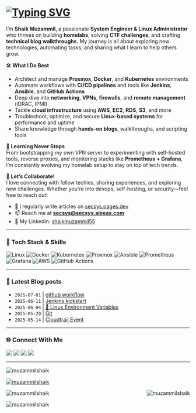 # [![Typing SVG](https://readme-typing-svg.herokuapp.com?font=Fira+Code&size=30&duration=4000&pause=1000&width=520&lines=Hi+there%2C+I+am+Muzammil+%F0%9F%91%8B)](https://git.io/typing-svg)

I’m **Shaik Muzammil**, a passionate **System Engineer & Linux Administrator** who thrives on building **homelabs**, solving **CTF challenges**, and crafting **technical blog walkthroughs**. My journey is all about exploring new technologies, automating tasks, and sharing what I learn to help others grow.

🛠️ **What I Do Best**  
- Architect and manage **Proxmox**, **Docker**, and **Kubernetes** environments  
- Automate workflows with **CI/CD pipelines** and tools like **Jenkins**, **Ansible**, and **GitHub Actions**  
- Deep dive into **networking**, **VPNs**, **firewalls**, and **remote management** (iDRAC, IPMI)  
- Tackle **cloud infrastructure** using **AWS**, **EC2**, **RDS**, **S3**, and more  
- Troubleshoot, optimize, and secure **Linux-based systems** for performance and uptime  
- Share knowledge through **hands-on blogs**, walkthroughs, and scripting tools

🧠 **Learning Never Stops**  
From bootstrapping my own VPN server to experimenting with self-hosted tools, reverse proxies, and monitoring stacks like **Prometheus + Grafana**, I’m constantly evolving my homelab setup to stay on top of tech trends.

📢 **Let’s Collaborate!**  
I love connecting with fellow techies, sharing experiences, and exploring new challenges. Whether you're into devops, self-hosting, or security—feel free to reach out!

- 📝 I regularly write articles on <a href="https://secsys.pages.dev" target="_blank">secsys.pages.dev</a>  
- 📫 Reach me at **secsys@secsys.aleeas.com**  
- 🔗 My LinkedIn: <a href="https://www.linkedin.com/in/shaikmuzammil55/" target="_blank">shaikmuzammil55</a>

---

### 🧰 Tech Stack & Skills

![Linux](https://img.shields.io/badge/-Linux-333?logo=linux&logoColor=white)
![Docker](https://img.shields.io/badge/-Docker-2496ED?logo=docker&logoColor=white)
![Kubernetes](https://img.shields.io/badge/-K8s-326ce5?logo=kubernetes&logoColor=white)
![Proxmox](https://img.shields.io/badge/-Proxmox-E57000?logo=proxmox&logoColor=white)
![Ansible](https://img.shields.io/badge/-Ansible-000000?logo=ansible&logoColor=white)
![Prometheus](https://img.shields.io/badge/-Prometheus-E6522C?logo=prometheus&logoColor=white)
![Grafana](https://img.shields.io/badge/-Grafana-F46800?logo=grafana&logoColor=white)
![AWS](https://img.shields.io/badge/-AWS-232f3e?logo=amazon-aws&logoColor=white)
![GitHub Actions](https://img.shields.io/badge/-GitHub%20Actions-2088FF?logo=github-actions&logoColor=white)

---


### 📝 Latest Blog posts
<!-- BLOG-POST-LIST:START -->
- `2025-07-01` | [github workflow](https://secsys.pages.dev/posts/github-wotkflow/)  
- `2025-06-11` | [Jenkins kickstart](https://secsys.pages.dev/posts/jenkinskickstart/)  
- `2025-06-04` | [🐧 Linux Environment Variables](https://secsys.pages.dev/posts/linux-environment/)  
- `2025-05-29` | [Git](https://secsys.pages.dev/posts/git-cheat/)  
- `2025-05-14` | [Cloudtrail Event](https://secsys.pages.dev/posts/aws-cloudtrail/)  

<!-- BLOG-POST-LIST:END -->

---

### 🌐 Connect With Me

<p>
  <a href="mailto:secsys@secsys.aleeas.com"><img src="https://img.shields.io/badge/Email-%23ea4335.svg?&style=for-the-badge&logo=gmail&logoColor=white" /></a>
  <a href="https://www.linkedin.com/in/shaikmuzammil55"><img src="https://img.shields.io/badge/LinkedIn-%230077B5.svg?&style=for-the-badge&logo=linkedin&logoColor=white" /></a>
  <a href="https://secsys.pages.dev"><img src="https://img.shields.io/badge/Website-%23ff5722.svg?&style=for-the-badge&logo=firefox-browser&logoColor=white" /></a>
  <a href="https://secsys.pages.dev/feed.xml"><img src="https://img.shields.io/badge/RSS-%23ff6600.svg?&style=for-the-badge&logo=rss&logoColor=white" /></a>
</p>

---

<p align="left"> <img src="https://komarev.com/ghpvc/?username=muzammilshaik&label=Profile%20views&color=0e75b6&style=flat" alt="muzammilshaik" /> </p>

<p align="left">
  <a href="https://github.com/ryo-ma/github-profile-trophy"><img src="https://github-profile-trophy.vercel.app/?username=muzammilshaik&theme=monokai" alt="muzammilshaik" /></a>
</p>

<p><img align="right" src="https://github-readme-stats.vercel.app/api/top-langs?username=muzammilshaik&show_icons=true&locale=en&layout=compact" alt="muzammilshaik" /></p>

<p><img align="center" src="https://github-readme-stats.vercel.app/api?username=muzammilshaik&show_icons=true&locale=en" alt="muzammilshaik" /></p>

<p><img align="center" src="https://github-readme-streak-stats.herokuapp.com/?user=muzammilshaik&theme=dark" alt="muzammilshaik" /></p>
